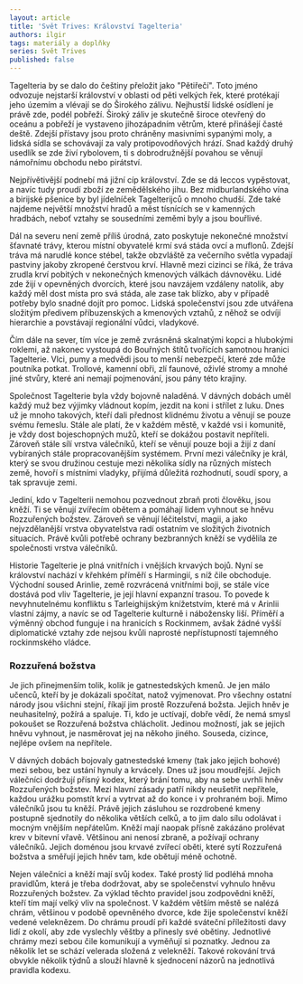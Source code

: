 ```yaml
---
layout: article
title: 'Svět Trives: Království Tagelteria'
authors: ilgir
tags: materiály a doplňky
series: Svět Trives
published: false
---
```

Tagelteria by se dalo do češtiny přeložit jako "Pětiřečí". Toto jméno odvozuje nejstarší království v oblasti od pěti velkých řek, které protékají jeho územím a vlévají se do Širokého zálivu. Nejhustší lidské osídlení je právě zde, podél pobřeží. Široký záliv je skutečně široce otevřený do oceánu a pobřeží je vystaveno jihozápadním větrům, které přinášejí časté deště. Zdejší přístavy jsou proto chráněny masivními sypanými moly, a lidská sídla se schovávají za valy protipovodňových hrází. Snad každý druhý usedlík se zde živí rybolovem, ti s dobrodružnější povahou se věnují námořnímu obchodu nebo pirátství.  
  
Nejpřívětivější podnebí má jižní cíp království. Zde se dá leccos vypěstovat, a navíc tudy proudí zboží ze zemědělského jihu. Bez midburlandského vína a birijské pšenice by byl jídelníček Tagelterijců o mnoho chudší. Zde také najdeme největší množství hradů a měst tísnících se v kamenných hradbách, neboť vztahy se sousedními zeměmi byly a jsou bouřlivé.  
  
Dál na severu není země příliš úrodná, zato poskytuje nekonečné množství šťavnaté trávy, kterou místní obyvatelé krmí svá stáda ovcí a muflonů. Zdejší tráva má narudlé konce stébel, takže obzvláště za večerního světla vypadají pastviny jakoby zkropené čerstvou krví. Hlavně mezi cizinci se říká, že tráva zrudla krví pobitých v nekonečných kmenových válkách dávnověku. Lidé zde žijí v opevněných dvorcích, které jsou navzájem vzdáleny natolik, aby každý měl dost místa pro svá stáda, ale zase tak blízko, aby v případě potřeby bylo snadné dojít pro pomoc. Lidská společenství jsou zde utvářena složitým předivem příbuzenských a kmenových vztahů, z něhož se odvíjí hierarchie a povstávají regionální vůdci, vladykové.  
  
Čím dále na sever, tím více je země zvrásněná skalnatými kopci a hlubokými roklemi, až nakonec vystoupá do Bouřných štítů tvořících samotnou hranici Tagelterie. Vlci, pumy a medvědi jsou to menší nebezpečí, které zde může poutníka potkat. Trollové, kamenní obři, zlí faunové, oživlé stromy a mnohé jiné stvůry, které ani nemají pojmenování, jsou pány této krajiny.  
  
Společnost Tagelterie byla vždy bojovně naladěná. V dávných dobách uměl každý muž bez výjimky vládnout kopím, jezdit na koni i střílet z luku. Dnes už je mnoho takových, kteří dali přednost klidnému životu a věnují se pouze svému řemeslu. Stále ale platí, že v každém městě, v každé vsi i komunitě, je vždy dost bojeschopných mužů, kteří se dokážou postavit nepříteli. Zároveň stále sílí vrstva válečníků, kteří se věnují pouze boji a žijí z daní vybíraných stále propracovanějším systémem. První mezi válečníky je král, který se svou družinou cestuje mezi několika sídly na různých místech země, hovoří s místními vladyky, přijímá důležitá rozhodnutí, soudí spory, a tak spravuje zemi.  
  
Jediní, kdo v Tagelterii nemohou pozvednout zbraň proti člověku, jsou kněží. Ti se věnují zvířecím obětem a pomáhají lidem vyhnout se hněvu Rozzuřených božstev. Zároveň se věnují léčitelství, magii, a jako nejvzdělanější vrstva obyvatelstva radí ostatním ve složitých životních situacích. Právě kvůli potřebě ochrany bezbranných kněží se vydělila ze společnosti vrstva válečníků.  
  
Historie Tagelterie je plná vnitřních i vnějších krvavých bojů. Nyní se království nachází v křehkém příměří s Harmingií, s níž čile obchoduje. Východní soused Arinlie, země rozvrácená vnitřními boji, se stále více dostává pod vliv Tagelterie, je její hlavní expanzní trasou. To povede k nevyhnutelnému konfliktu s Tarleighijským knížetstvím, které má v Arinlii vlastní zájmy, a navíc se od Tagelterie kulturně i nábožensky liší. Příměří a výměnný obchod funguje i na hranicích s Rockinmem, avšak žádné vyšší diplomatické vztahy zde nejsou kvůli naprosté nepřístupností tajemného rockinmského vládce. 

### Rozzuřená božstva
Je jich přinejmenším tolik, kolik je gatnestedských kmenů. Je jen málo učenců, kteří by je dokázali spočítat, natož vyjmenovat. Pro všechny ostatní národy jsou všichni stejní, říkají jim prostě Rozzuřená božsta. Jejich hněv je neuhasitelný, požírá a spaluje. Ti, kdo je uctívají, dobře vědí, že nemá smysl pokoušet se Rozzuřená božstva chlácholit. Jedinou možností, jak se jejich hněvu vyhnout, je nasměrovat jej na někoho jiného. Souseda, cizince, nejlépe ovšem na nepřítele.  
  
V dávných dobách bojovaly gatnestedské kmeny (tak jako jejich bohové) mezi sebou, bez ustání hynuly a krvácely. Dnes už jsou moudřejší. Jejich válečníci dodržují přísný kodex, který brání tomu, aby na sebe uvrhli hněv Rozzuřených božstev. Mezi hlavní zásady patří nikdy neušetřit nepřítele, každou urážku pomstít krví a vytrvat až do konce i v prohraném boji. Mimo válečníků jsou tu kněží. Právě jejich zásluhou se rozdrobené kmeny postupně sjednotily do několika větších celků, a to jim dalo sílu odolávat i mocným vnějším nepřátelům. Kněží mají naopak přísně zakázáno prolévat krev v bitevní vřavě. Většinou ani nenosí zbraně, a požívají ochrany válečníků. Jejich doménou jsou krvavé zvířecí oběti, které sytí Rozzuřená božstva a směřují jejich hněv tam, kde obětují méně ochotně.  
  
Nejen válečníci a kněží mají svůj kodex. Také prostý lid podléhá mnoha pravidlům, která je třeba dodržovat, aby se společenství vyhnulo hněvu Rozzuřených božstev. Za výklad těchto pravidel jsou zodpovědni kněží, kteří tím mají velký vliv na společnost. V každém větším městě se nalézá chrám, většinou v podobě opevněného dvorce, kde žije společenství kněží vedené veleknězem. Do chrámu proudí při každé sváteční příležitosti davy lidí z okolí, aby zde vyslechly věštby a přinesly své obětiny. Jednotlivé chrámy mezi sebou čile komunikují a vyměňují si poznatky. Jednou za několik let se schází velerada složená z velekněží. Takové rokování trvá obvykle několik týdnů a slouží hlavně k sjednocení názorů na jednotlivá pravidla kodexu.
